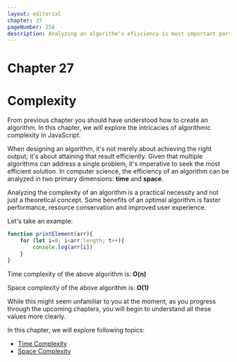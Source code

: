 ```yaml
---
layout: editorial
chapter: 27
pageNumber: 258
description: Analyzing an algorithm's efiiciency is most important part of writing an optimal program. This chapter deep dives into analayzing the efficiency by understanding the space and time complexity.
---
```


# Chapter 27
# Complexity

From previous chapter you should have understood how to create an algorithm. In this chapter, we will explore the intricacies of algorithmic complexity in JavaScript.

When designing an algorithm, it's not merely about achieving the right output; it's about attaining that result efficiently. Given that multiple algorithms can address a single problem, it's imperative to seek the most efficient solution. In computer science, the efficiency of an algorithm can be analyzed in two primary dimensions: **time** and **space**.

Analyzing the complexity of an algorithm is a practical necessity and not just a theoretical concept. Some benefits of an optimal algorithm is faster performance, resource conservation and improved user experience.

Let's take an example:
```javascript
function printElement(arr){
    for (let i=0; i<arr.length; t++){
        console.log(arr[i])
    }
}
```

Time complexity of the above algorithm is: **O(n)**

Space complexity of the above algorithm is: **O(1)**

While this might seem unfamiliar to you at the moment, as you progress through the upcoming chapters, you will begin to understand all these values more clearly.

In this chapter, we will explore following topics:
* [Time Complexity](./time-complexity.md)
* [Space Complexity](./space-complexity.md)
